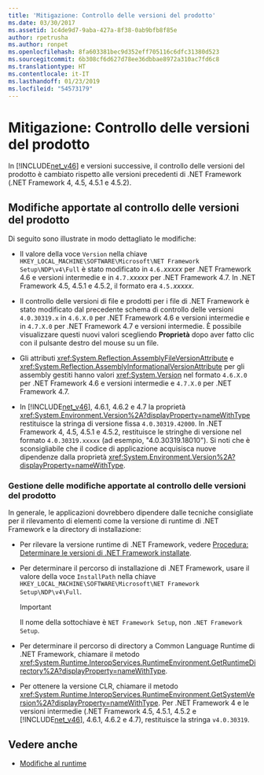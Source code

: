 ```yaml
---
title: 'Mitigazione: Controllo delle versioni del prodotto'
ms.date: 03/30/2017
ms.assetid: 1c4de9d7-9aba-427a-8f38-0ab9bfb8f85e
author: rpetrusha
ms.author: ronpet
ms.openlocfilehash: 8fa603381bec9d352eff705116c6dfc31380d523
ms.sourcegitcommit: 6b308cf6d627d78ee36dbbae8972a310ac7fd6c8
ms.translationtype: HT
ms.contentlocale: it-IT
ms.lasthandoff: 01/23/2019
ms.locfileid: "54573179"
---
```

# <a name="mitigation-product-versioning"></a>Mitigazione: Controllo delle versioni del prodotto
In [!INCLUDE[net_v46](../../../includes/net-v46-md.md)] e versioni successive, il controllo delle versioni del prodotto è cambiato rispetto alle versioni precedenti di .NET Framework (.NET Framework 4, 4.5, 4.5.1 e 4.5.2).  
  
## <a name="product-versioning-changes"></a>Modifiche apportate al controllo delle versioni del prodotto  
 Di seguito sono illustrate in modo dettagliato le modifiche:  
  
-   Il valore della voce `Version` nella chiave `HKEY_LOCAL_MACHINE\SOFTWARE\Microsoft\NET Framework Setup\NDP\v4\Full` è stato modificato in `4.6.`*xxxxx* per .NET Framework 4.6 e versioni intermedie e in `4.7.`*xxxxx* per .NET Framework 4.7. In .NET Framework 4.5, 4.5.1 e 4.5.2, il formato era `4.5.`*xxxxx*.  
  
-   Il controllo delle versioni di file e prodotti per i file di .NET Framework è stato modificato dal precedente schema di controllo delle versioni `4.0.30319.x` in `4.6.X.0` per .NET Framework 4.6 e versioni intermedie e in `4.7.X.0` per .NET Framework 4.7 e versioni intermedie. È possibile visualizzare questi nuovi valori scegliendo **Proprietà** dopo aver fatto clic con il pulsante destro del mouse su un file.  
  
-   Gli attributi <xref:System.Reflection.AssemblyFileVersionAttribute> e <xref:System.Reflection.AssemblyInformationalVersionAttribute> per gli assembly gestiti hanno valori <xref:System.Version> nel formato `4.6.X.0` per .NET Framework 4.6 e versioni intermedie e `4.7.X.0` per .NET Framework 4.7.  
  
-   In [!INCLUDE[net_v46](../../../includes/net-v46-md.md)], 4.6.1, 4.6.2 e 4.7 la proprietà <xref:System.Environment.Version%2A?displayProperty=nameWithType> restituisce la stringa di versione fissa `4.0.30319.42000`. In .NET Framework 4, 4.5, 4.5.1 e 4.5.2, restituisce le stringhe di versione nel formato `4.0.30319.xxxxx` (ad esempio, "4.0.30319.18010"). Si noti che è sconsigliabile che il codice di applicazione acquisisca nuove dipendenze dalla proprietà <xref:System.Environment.Version%2A?displayProperty=nameWithType>.  
  
### <a name="handling-the-product-versioning-changes"></a>Gestione delle modifiche apportate al controllo delle versioni del prodotto  
 In generale, le applicazioni dovrebbero dipendere dalle tecniche consigliate per il rilevamento di elementi come la versione di runtime di .NET Framework e la directory di installazione:  
  
-   Per rilevare la versione runtime di .NET Framework, vedere [Procedura: Determinare le versioni di .NET Framework installate](../../../docs/framework/migration-guide/how-to-determine-which-versions-are-installed.md).  
  
-   Per determinare il percorso di installazione di .NET Framework, usare il valore della voce `InstallPath` nella chiave `HKEY_LOCAL_MACHINE\SOFTWARE\Microsoft\NET Framework Setup\NDP\v4\Full`.  
  
    > [!IMPORTANT]
    >  Il nome della sottochiave è `NET Framework Setup`, non `.NET Framework Setup`.  
  
-   Per determinare il percorso di directory a Common Language Runtime di .NET Framework, chiamare il metodo <xref:System.Runtime.InteropServices.RuntimeEnvironment.GetRuntimeDirectory%2A?displayProperty=nameWithType>.  
  
-   Per ottenere la versione CLR, chiamare il metodo <xref:System.Runtime.InteropServices.RuntimeEnvironment.GetSystemVersion%2A?displayProperty=nameWithType>.   Per .NET Framework 4 e le versioni intermedie (.NET Framework 4.5, 4.5.1, 4.5.2 e [!INCLUDE[net_v46](../../../includes/net-v46-md.md)], 4.6.1, 4.6.2 e 4.7), restituisce la stringa `v4.0.30319`.  
  
## <a name="see-also"></a>Vedere anche
- [Modifiche al runtime](../../../docs/framework/migration-guide/runtime-changes-in-the-net-framework-4-6.md)


